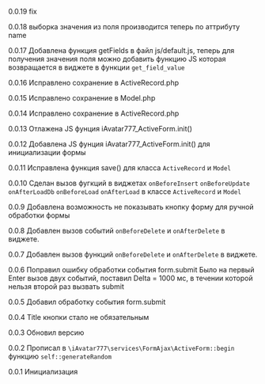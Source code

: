 0.0.19
fix

0.0.18
выборка значения из поля производится теперь по аттрибуту name

0.0.17
Добавлена функция getFields в файл js/default.js, теперь для получения значения поля можно добавить функцию JS которая возвращается в виджете в функции `get_field_value`

0.0.16
Исправлено сохранение в ActiveRecord.php

0.0.15
Исправлено сохранение в Model.php

0.0.14
Исправлено сохранение в ActiveRecord.php

0.0.13
Отлажена JS фунция iAvatar777_ActiveForm.init() 

0.0.12
Добавлена JS фунция iAvatar777_ActiveForm.init() для инициализации формы 

0.0.11
Исправлена функция save() для класса `ActiveRecord` и `Model`

0.0.10
Сделан вызов фугкций в виджетах `onBeforeInsert` `onBeforeUpdate` `onAfterLoadDb` `onBeforeLoad` `onAfterLoad` в классе `ActiveRecord` и `Model`

0.0.9
Добавлена возможность не показывать кнопку форму для ручной обработки формы

0.0.8
Добавлен вызов событий `onBeforeDelete` и `onAfterDelete` в виджете.

0.0.7
Добавлен вызов функций `onBeforeDelete` и `onAfterDelete` в виджете.

0.0.6
Поправил ошибку обработки события form.submit
Было на первый Enter вызов двух событий, поставил Delta = 1000 мс, в течении которой нельзя второй раз вызвать submit

0.0.5
Добавил обработку события form.submit

0.0.4
Title кнопки стало не обязательным

0.0.3
Обновил версию

0.0.2
Прописал в `\iAvatar777\services\FormAjax\ActiveForm::begin` функцию `self::generateRandom`
 
0.0.1
Инициализация